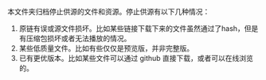 本文件夹归档停止供源的文件和资源。停止供源有以下几种情况：  
1. 原链有误或源文件损坏。比如某些链接下载下来的文件虽然通过了hash，但是有压缩包损坏或者无法播放的情况。
2. 某些低质量文件。比如有些仅仅是预览版，并非完整版。
3. 已有更优版本。比如某些文件可以通过 github 直接下载，或者可以在线浏览的。
